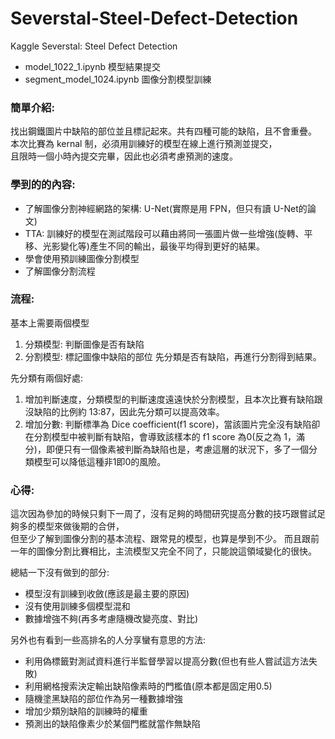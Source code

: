 # Severstal-Steel-Defect-Detection
Kaggle Severstal: Steel Defect Detection

- model_1022_1.ipynb 模型結果提交 
- segment_model_1024.ipynb 圖像分割模型訓練


### 簡單介紹:
找出鋼鐵圖片中缺陷的部位並且標記起來。共有四種可能的缺陷，且不會重疊。
本次比賽為 kernal 制，必須用訓練好的模型在線上進行預測並提交，  
且限時一個小時內提交完畢，因此也必須考慮預測的速度。



### 學到的的內容:
- 了解圖像分割神經網路的架構: U-Net(實際是用 FPN，但只有讀 U-Net的論文)
- TTA: 訓練好的模型在測試階段可以藉由將同一張圖片做一些增強(旋轉、平移、光影變化等)產生不同的輸出，最後平均得到更好的結果。
- 學會使用預訓練圖像分割模型
- 了解圖像分割流程

### 流程: 

基本上需要兩個模型
1. 分類模型: 判斷圖像是否有缺陷
2. 分割模型: 標記圖像中缺陷的部位
先分類是否有缺陷，再進行分割得到結果。

先分類有兩個好處:
1. 增加判斷速度，分類模型的判斷速度遠遠快於分割模型，且本次比賽有缺陷跟沒缺陷的比例約 13:87，因此先分類可以提高效率。
2. 增加分數: 判斷標準為 Dice coefficient(f1 score)，當該圖片完全沒有缺陷卻在分割模型中被判斷有缺陷，會導致該樣本的 f1 score 為0(反之為 1，滿分)，即便只有一個像素被判斷為缺陷也是，考慮這層的狀況下，多了一個分類模型可以降低這種非1即0的風險。

### 心得: 
這次因為參加的時候只剩下一周了，沒有足夠的時間研究提高分數的技巧跟嘗試足夠多的模型來做後期的合併，  
但至少了解到圖像分割的基本流程、跟常見的模型，也算是學到不少。
而且跟前一年的圖像分割比賽相比，主流模型又完全不同了，只能說這領域變化的很快。

總結一下沒有做到的部分:
- 模型沒有訓練到收斂(應該是最主要的原因)
- 沒有使用訓練多個模型混和
- 數據增強不夠(再多考慮隨機改變亮度、對比)

另外也有看到一些高排名的人分享蠻有意思的方法:
- 利用偽標籤對測試資料進行半監督學習以提高分數(但也有些人嘗試這方法失敗)
- 利用網格搜索決定輸出缺陷像素時的門檻值(原本都是固定用0.5)
- 隨機塗黑缺陷的部位作為另一種數據增強
- 增加少類別缺陷的訓練時的權重
- 預測出的缺陷像素少於某個門檻就當作無缺陷
